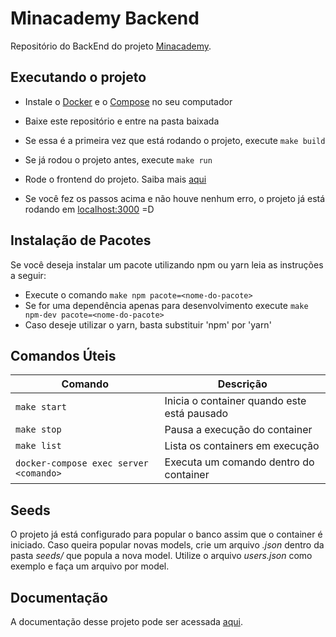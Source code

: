 # Minacademy Backend

Repositório do BackEnd do projeto [Minacademy](https://github.com/fga-eps-mds/2020.1-Grupo4).

## Executando o projeto

- Instale o [Docker](http://docs.docker.com/get-docker/) e o [Compose](http://docs.docker.com/compose/install/#install-compose) no seu computador

- Baixe este repositório e entre na pasta baixada

- Se essa é a primeira vez que está rodando o projeto, execute `make build`

- Se já rodou o projeto antes, execute `make run`

- Rode o frontend do projeto. Saiba mais [aqui](https://github.com/fga-eps-mds/2020.1-Grupo4-Frontend)

- Se você fez os passos acima e não houve nenhum erro, o projeto já está rodando em [localhost:3000](localhost:3000) =D

## Instalação de Pacotes

Se você deseja instalar um pacote utilizando npm ou yarn leia as instruções a seguir:

- Execute o comando `make npm pacote=<nome-do-pacote>`
- Se for uma dependência apenas para desenvolvimento execute `make npm-dev pacote=<nome-do-pacote>`
- Caso deseje utilizar o yarn, basta substituir 'npm' por 'yarn'

## Comandos Úteis

| Comando                                                 | Descrição                                   |
| ------------------------------------------------------- | ------------------------------------------- |
| `make start`                                            | Inicia o container quando este está pausado |
| `make stop`                                             | Pausa a execução do container               |
| `make list`                                             | Lista os containers em execução             |
| `docker-compose exec server <comando>` | Executa um comando dentro do container      |

## Seeds
O projeto já está configurado para popular o banco assim que o container é iniciado. Caso queira popular novas models, crie um arquivo *.json* dentro da pasta *seeds/* que popula a nova model. Utilize o arquivo *users.json* como exemplo e faça um arquivo por model.


## Documentação

A documentação desse projeto pode ser acessada [aqui](https://fga-eps-mds.github.io/2020.1-Grupo4/).

